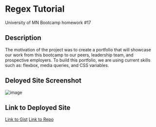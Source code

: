 # Regex Tutorial
University of MN Bootcamp homework #17


## Description
The motivation of the project was to create a portfolio that will showcase our work from this bootcamp to our peers, leadership team, and prospective employers. To build this portfolio, we are using current skills such as: flexbox, media queries, and CSS variables. 


## Deloyed Site Screenshot

![image]( )


## Link to Deployed Site

[Link to Gist](https://gist.github.com/tcrear/bcb5275382477bf7cf6a92142881d663/)
[Link to Repo](https://github.com/tcrear/regular-expression.git)
